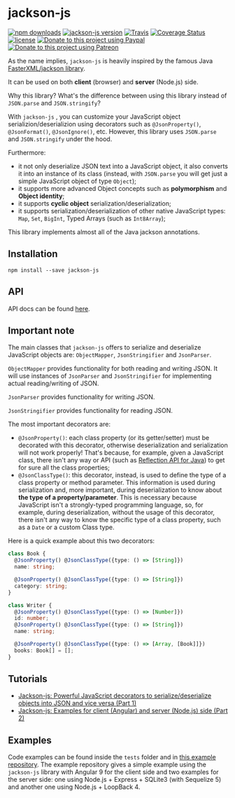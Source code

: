 # jackson-js

[![npm downloads](https://img.shields.io/npm/dm/jackson-js.svg)](https://www.npmjs.com/package/jackson-js)
[![jackson-js version](https://img.shields.io/npm/v/jackson-js.svg)](https://www.npmjs.com/package/jackson-js)
[![Travis](https://img.shields.io/travis/pichillilorenzo/jackson-js.svg?branch=master)](https://travis-ci.org/pichillilorenzo/jackson-js)
[![Coverage Status](https://coveralls.io/repos/github/pichillilorenzo/jackson-js/badge.svg?branch=master)](https://coveralls.io/github/pichillilorenzo/jackson-js?branch=master)
[![license](https://img.shields.io/github/license/mashape/apistatus.svg)](/LICENSE)
[![Donate to this project using Paypal](https://img.shields.io/badge/paypal-donate-yellow.svg)](https://www.paypal.me/LorenzoPichilli)
[![Donate to this project using Patreon](https://img.shields.io/badge/patreon-donate-yellow.svg)](https://www.patreon.com/bePatron?u=9269604)

As the name implies, `jackson-js` is heavily inspired by the famous Java [FasterXML/jackson library](https://github.com/FasterXML/jackson).

It can be used on both **client** (browser) and **server** (Node.js) side.

Why this library? What's the difference between using this library instead of `JSON.parse` and `JSON.stringify`?

With `jackson-js` , you can customize your JavaScript object serializion/deserializion using decorators such as `@JsonProperty()`, `@JsonFormat()`, `@JsonIgnore()`, etc. However, this library uses `JSON.parse` and `JSON.stringify` under the hood.

Furthermore: 
- it not only deserialize JSON text into a JavaScript object, it also converts it into an instance of its class (instead, with `JSON.parse` you will get just a simple JavaScript object of type `Object`);
- it supports more advanced Object concepts such as **polymorphism** and **Object identity**;
- it supports **cyclic object** serialization/deserialization;
- it supports serialization/deserialization of other native JavaScript types: `Map`, `Set`, `BigInt`, Typed Arrays (such as `Int8Array`);

This library implements almost all of the Java jackson annotations.

## Installation
```
npm install --save jackson-js
```

## API

API docs can be found [here](https://pichillilorenzo.github.io/jackson-js).

## Important note

The main classes that `jackson-js` offers to serialize and deserialize JavaScript objects are: `ObjectMapper`, `JsonStringifier` and `JsonParser`.

`ObjectMapper` provides functionality for both reading and writing JSON. It will use instances of `JsonParser` and `JsonStringifier` for implementing actual reading/writing of JSON.

`JsonParser` provides functionality for writing JSON.

`JsonStringifier` provides functionality for reading JSON.

The most important decorators are:
- `@JsonProperty()`: each class property (or its getter/setter) must be decorated with this decorator, otherwise deserialization and serialization will not work properly! That's because, for example, given a JavaScript class, there isn't any way or API (such as [Reflection API for Java](https://docs.oracle.com/javase/8/docs/api/java/lang/reflect/package-summary.html)) to get for sure all the class properties;
- `@JsonClassType()`: this decorator, instead, is used to define the type of a class property or method parameter. This information is used during serialization and, more important, during deserialization to know about **the type of a property/parameter**. This is necessary because JavaScript isn't a strongly-typed programming language, so, for example, during deserialization, without the usage of this decorator, there isn't any way to know the specific type of a class property, such as a `Date` or a custom Class type.

Here is a quick example about this two decorators:
```typescript
class Book {
  @JsonProperty() @JsonClassType({type: () => [String]})
  name: string;

  @JsonProperty() @JsonClassType({type: () => [String]})
  category: string;
}

class Writer {
  @JsonProperty() @JsonClassType({type: () => [Number]})
  id: number;
  @JsonProperty() @JsonClassType({type: () => [String]})
  name: string;

  @JsonProperty() @JsonClassType({type: () => [Array, [Book]]})
  books: Book[] = [];
}
```

## Tutorials
- [Jackson-js: Powerful JavaScript decorators to serialize/deserialize objects into JSON and vice versa (Part 1)](https://medium.com/@pichillilorenzo/df952454cf?source=friends_link&sk=a65bd247eca2f95fdfddda34447a6db6)
- [Jackson-js: Examples for client (Angular) and server (Node.js) side (Part 2)](https://medium.com/@pichillilorenzo/7e66df74c851?source=friends_link&sk=2636fca640284894c63cb3c689a0e822)

## Examples

Code examples can be found inside the `tests` folder and in [this example repository](https://github.com/pichillilorenzo/jackson-js-examples). The example repository gives a simple example using the `jackson-js` library with Angular 9 for the client side and two examples for the server side: one using Node.js + Express + SQLite3 (with Sequelize 5) and another one using Node.js + LoopBack 4.
